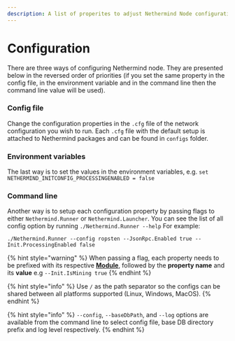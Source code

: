 ```yaml
---
description: A list of properites to adjust Nethermind Node configuration
---
```


# Configuration

There are three ways of configuring Nethermind node. They are presented below in the reversed order of priorities \(if you set the same property in the config file, in the environment variable and in the command line then the command line value will be used\).

### Config file

Change the configuration properties in the `.cfg` file of the network configuration you wish to run. Each `.cfg` file with the default setup is attached to Nethermind packages and can be found in `configs` folder.

### Environment variables

The last way is to set the values in the environment variables, e.g. `set NETHERMIND_INITCONFIG_PROCESSINGENABLED = false`

### Command line

Another way is to setup each configuration property by passing flags to either `Nethermind.Runner` or `Nethermind.Launcher`. You can see the list of all config option by running `./Nethermind.Runner --help` For example:

```text
./Nethermind.Runner --config ropsten --JsonRpc.Enabled true --Init.ProcessingEnabled false
```

{% hint style="warning" %}
When passing a flag, each property needs to be prefixed with its respective [**Module**](), followed by the **property name** and its **value** e.g `--Init.IsMining true`
{% endhint %}

{% hint style="info" %}
Use `/` as the path separator so the configs can be shared between all platforms supported \(Linux, Windows, MacOS\).
{% endhint %}

{% hint style="info" %}
`--config`, `--baseDbPath`, and `--log` options are available from the command line to select config file, base DB directory prefix and log level respectively.
{% endhint %}


